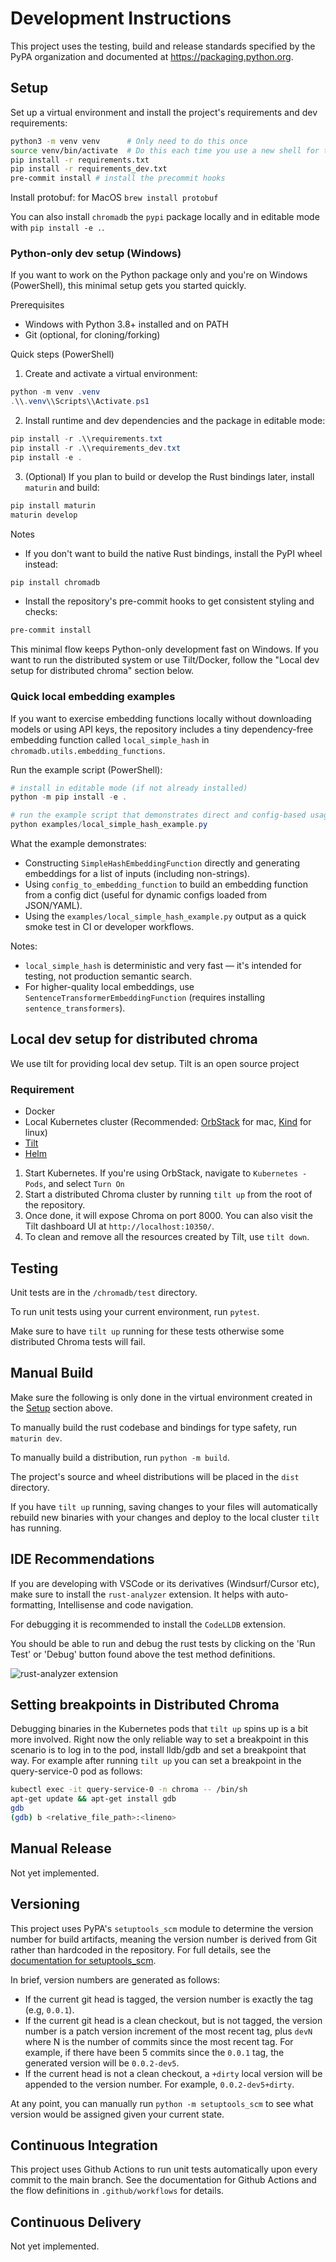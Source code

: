 # Development Instructions

This project uses the testing, build and release standards specified
by the PyPA organization and documented at
<https://packaging.python.org>.

## Setup

Set up a virtual environment and install the project's requirements
and dev requirements:

```bash
python3 -m venv venv      # Only need to do this once
source venv/bin/activate  # Do this each time you use a new shell for the project
pip install -r requirements.txt
pip install -r requirements_dev.txt
pre-commit install # install the precommit hooks
```

Install protobuf:
for MacOS `brew install protobuf`

You can also install `chromadb` the `pypi` package locally and in editable mode with `pip install -e .`.

### Python-only dev setup (Windows)

If you want to work on the Python package only and you're on Windows (PowerShell), this minimal setup gets you started quickly.

Prerequisites

- Windows with Python 3.8+ installed and on PATH
- Git (optional, for cloning/forking)

Quick steps (PowerShell)

1. Create and activate a virtual environment:

```powershell
python -m venv .venv
.\\.venv\\Scripts\\Activate.ps1
```

2. Install runtime and dev dependencies and the package in editable mode:

```powershell
pip install -r .\\requirements.txt
pip install -r .\\requirements_dev.txt
pip install -e .
```

3. (Optional) If you plan to build or develop the Rust bindings later, install `maturin` and build:

```powershell
pip install maturin
maturin develop
```

Notes

- If you don't want to build the native Rust bindings, install the PyPI wheel instead:

```powershell
pip install chromadb
```

- Install the repository's pre-commit hooks to get consistent styling and checks:

```powershell
pre-commit install
```

This minimal flow keeps Python-only development fast on Windows. If you want to run the distributed system or use Tilt/Docker, follow the "Local dev setup for distributed chroma" section below.

### Quick local embedding examples

If you want to exercise embedding functions locally without downloading models or using API keys, the repository includes a tiny dependency-free embedding function called `local_simple_hash` in `chromadb.utils.embedding_functions`.

Run the example script (PowerShell):

```powershell
# install in editable mode (if not already installed)
python -m pip install -e .

# run the example script that demonstrates direct and config-based usage
python examples/local_simple_hash_example.py
```

What the example demonstrates:

- Constructing `SimpleHashEmbeddingFunction` directly and generating embeddings for a list of inputs (including non-strings).
- Using `config_to_embedding_function` to build an embedding function from a config dict (useful for dynamic configs loaded from JSON/YAML).
- Using the `examples/local_simple_hash_example.py` output as a quick smoke test in CI or developer workflows.

Notes:

- `local_simple_hash` is deterministic and very fast — it's intended for testing, not production semantic search.
- For higher-quality local embeddings, use `SentenceTransformerEmbeddingFunction` (requires installing `sentence_transformers`).

## Local dev setup for distributed chroma

We use tilt for providing local dev setup. Tilt is an open source project

### Requirement

- Docker
- Local Kubernetes cluster (Recommended: [OrbStack](https://orbstack.dev/) for mac, [Kind](https://kind.sigs.k8s.io/) for linux)
- [Tilt](https://docs.tilt.dev/)
- [Helm](https://helm.sh)

1. Start Kubernetes. If you're using OrbStack, navigate to `Kubernetes - Pods`, and select `Turn On`
2. Start a distributed Chroma cluster by running `tilt up` from the root of the repository.
3. Once done, it will expose Chroma on port 8000. You can also visit the Tilt dashboard UI at `http://localhost:10350/`.
4. To clean and remove all the resources created by Tilt, use `tilt down`.

## Testing

Unit tests are in the `/chromadb/test` directory.

To run unit tests using your current environment, run `pytest`.

Make sure to have `tilt up` running for these tests otherwise some distributed Chroma tests will fail.

## Manual Build

Make sure the following is only done in the virtual environment created in the [Setup](#setup) section above.

To manually build the rust codebase and bindings for type safety, run `maturin dev`.

To manually build a distribution, run `python -m build`.

The project's source and wheel distributions will be placed in the `dist` directory.

If you have `tilt up` running, saving changes to your files will automatically rebuild new binaries with your changes and deploy to the local cluster `tilt` has running.

## IDE Recommendations

If you are developing with VSCode or its derivatives (Windsurf/Cursor etc), make sure to install the `rust-analyzer` extension. It helps with auto-formatting, Intellisense and code navigation.

For debugging it is recommended to install the `CodeLLDB` extension.

You should be able to run and debug the rust tests by clicking on the 'Run Test' or 'Debug' button found above the test method definitions.

![rust-analyzer extension](https://github.com/user-attachments/assets/a7779e4d-9d64-4511-9271-b790bed7b68b)

## Setting breakpoints in Distributed Chroma

Debugging binaries in the Kubernetes pods that `tilt up` spins up is a bit more involved. Right now the only reliable way to set a breakpoint in this scenario is to log in to the pod, install lldb/gdb and set a breakpoint that way. For example after running `tilt up` you can set a breakpoint in the query-service-0 pod as follows:

```bash
kubectl exec -it query-service-0 -n chroma -- /bin/sh
apt-get update && apt-get install gdb
gdb
(gdb) b <relative_file_path>:<lineno>
```

## Manual Release

Not yet implemented.

## Versioning

This project uses PyPA's `setuptools_scm` module to determine the
version number for build artifacts, meaning the version number is
derived from Git rather than hardcoded in the repository. For full
details, see the
[documentation for setuptools_scm](https://github.com/pypa/setuptools_scm/).

In brief, version numbers are generated as follows:

- If the current git head is tagged, the version number is exactly the
  tag (e.g, `0.0.1`).
- If the current git head is a clean checkout, but is not tagged,
  the version number is a patch version increment of the most recent
  tag, plus `devN` where N is the number of commits since the most
  recent tag. For example, if there have been 5 commits since the
  `0.0.1` tag, the generated version will be `0.0.2-dev5`.
- If the current head is not a clean checkout, a `+dirty` local
  version will be appended to the version number. For example,
  `0.0.2-dev5+dirty`.

At any point, you can manually run `python -m setuptools_scm` to see
what version would be assigned given your current state.

## Continuous Integration

This project uses Github Actions to run unit tests automatically upon
every commit to the main branch. See the documentation for Github
Actions and the flow definitions in `.github/workflows` for details.

## Continuous Delivery

Not yet implemented.
